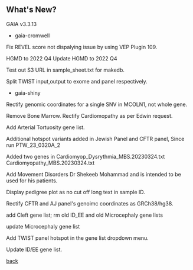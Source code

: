 ## What's New?

GAIA v3.3.13

* gaia-cromwell

Fix REVEL score not dispalying issue by using VEP Plugin 109. 

HGMD to 2022 Q4	Update HGMD to 2022 Q4

Test out S3 URL in sample_sheet.txt for makedb.	

Split TWIST input,output to exome and panel respectively.

* gaia-shiny

Rectify genomic coordinates for a single SNV in MCOLN1, not whole gene.

Remove Bone Marrow. Rectify Cardiomopathy as per Edwin request.

Add Arterial Tortuosity gene list.

Additional hotspot variants added in Jewish Panel and CFTR panel, Since run PTW_23_0320A_2	

Added two genes in Cardiomyop_Dysrythmia_MBS.20230324.txt Cardiomyopathy_MBS.20230324.txt	

Add Movement Disorders Dr Shekeeb Mohammad and is intended to be used for his patients.

Display pedigree plot as no cut off long text in sample ID.		

Rectify CFTR and AJ panel's genoimc coordinates as GRCh38/hg38.

add Cleft gene list; rm old ID_EE and old Microcephaly gene lists	

update Microcephaly gene list

Add TWIST panel hotspot in the gene list dropdown menu.	

Update ID/EE gene list.


[back](./)
